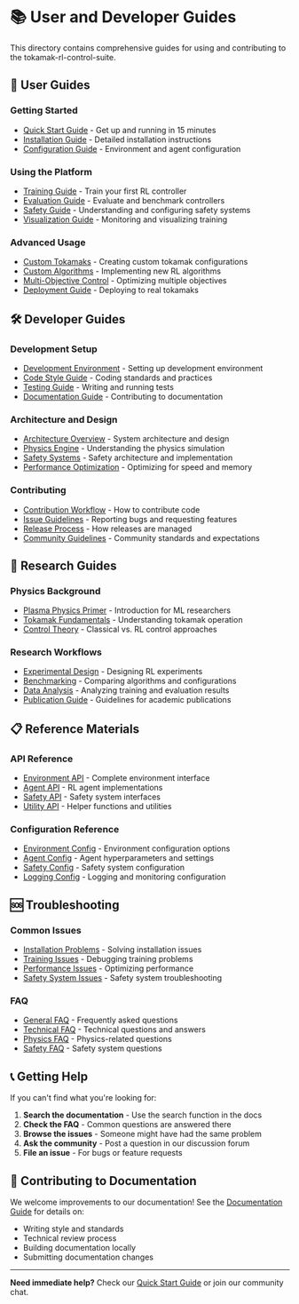 # 📚 User and Developer Guides

This directory contains comprehensive guides for using and contributing to the tokamak-rl-control-suite.

## 👥 User Guides

### Getting Started
- [Quick Start Guide](./quick-start.md) - Get up and running in 15 minutes
- [Installation Guide](./installation.md) - Detailed installation instructions
- [Configuration Guide](./configuration.md) - Environment and agent configuration

### Using the Platform
- [Training Guide](./training.md) - Train your first RL controller
- [Evaluation Guide](./evaluation.md) - Evaluate and benchmark controllers
- [Safety Guide](./safety.md) - Understanding and configuring safety systems
- [Visualization Guide](./visualization.md) - Monitoring and visualizing training

### Advanced Usage
- [Custom Tokamaks](./custom-tokamaks.md) - Creating custom tokamak configurations
- [Custom Algorithms](./custom-algorithms.md) - Implementing new RL algorithms
- [Multi-Objective Control](./multi-objective.md) - Optimizing multiple objectives
- [Deployment Guide](./deployment.md) - Deploying to real tokamaks

## 🛠️ Developer Guides

### Development Setup
- [Development Environment](./dev-environment.md) - Setting up development environment
- [Code Style Guide](./code-style.md) - Coding standards and practices
- [Testing Guide](./testing.md) - Writing and running tests
- [Documentation Guide](./documentation.md) - Contributing to documentation

### Architecture and Design
- [Architecture Overview](./architecture.md) - System architecture and design
- [Physics Engine](./physics-engine.md) - Understanding the physics simulation
- [Safety Systems](./safety-systems.md) - Safety architecture and implementation
- [Performance Optimization](./performance.md) - Optimizing for speed and memory

### Contributing
- [Contribution Workflow](./contribution-workflow.md) - How to contribute code
- [Issue Guidelines](./issue-guidelines.md) - Reporting bugs and requesting features
- [Release Process](./release-process.md) - How releases are managed
- [Community Guidelines](./community.md) - Community standards and expectations

## 🔬 Research Guides

### Physics Background
- [Plasma Physics Primer](./plasma-physics.md) - Introduction for ML researchers
- [Tokamak Fundamentals](./tokamak-fundamentals.md) - Understanding tokamak operation
- [Control Theory](./control-theory.md) - Classical vs. RL control approaches

### Research Workflows
- [Experimental Design](./experimental-design.md) - Designing RL experiments
- [Benchmarking](./benchmarking.md) - Comparing algorithms and configurations
- [Data Analysis](./data-analysis.md) - Analyzing training and evaluation results
- [Publication Guide](./publication.md) - Guidelines for academic publications

## 📋 Reference Materials

### API Reference
- [Environment API](./api/environment.md) - Complete environment interface
- [Agent API](./api/agents.md) - RL agent implementations
- [Safety API](./api/safety.md) - Safety system interfaces
- [Utility API](./api/utilities.md) - Helper functions and utilities

### Configuration Reference
- [Environment Config](./config/environment.md) - Environment configuration options
- [Agent Config](./config/agents.md) - Agent hyperparameters and settings
- [Safety Config](./config/safety.md) - Safety system configuration
- [Logging Config](./config/logging.md) - Logging and monitoring configuration

## 🆘 Troubleshooting

### Common Issues
- [Installation Problems](./troubleshooting/installation.md) - Solving installation issues
- [Training Issues](./troubleshooting/training.md) - Debugging training problems
- [Performance Issues](./troubleshooting/performance.md) - Optimizing performance
- [Safety System Issues](./troubleshooting/safety.md) - Safety system troubleshooting

### FAQ
- [General FAQ](./faq/general.md) - Frequently asked questions
- [Technical FAQ](./faq/technical.md) - Technical questions and answers
- [Physics FAQ](./faq/physics.md) - Physics-related questions
- [Safety FAQ](./faq/safety.md) - Safety system questions

## 📞 Getting Help

If you can't find what you're looking for:

1. **Search the documentation** - Use the search function in the docs
2. **Check the FAQ** - Common questions are answered there
3. **Browse the issues** - Someone might have had the same problem
4. **Ask the community** - Post a question in our discussion forum
5. **File an issue** - For bugs or feature requests

## 🤝 Contributing to Documentation

We welcome improvements to our documentation! See the [Documentation Guide](./documentation.md) for details on:
- Writing style and standards
- Technical review process
- Building documentation locally
- Submitting documentation changes

---

**Need immediate help?** Check our [Quick Start Guide](./quick-start.md) or join our community chat.